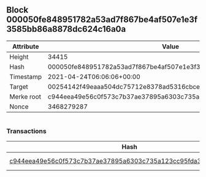 ## Block 000050fe848951782a53ad7f867be4af507e1e3f3585bb86a8878dc624c16a0a

Attribute | Value
--- | ---
Height | 34415
Hash | 000050fe848951782a53ad7f867be4af507e1e3f3585bb86a8878dc624c16a0a
Timestamp | 2021-04-24T06:06:06+00:00
Target | 00254142f49eaaa504dc75712e8378ad5316cbcead634704b3734b6271167cc4
Merke root | c944eea49e56c0f573c7b37ae37895a6303c735a123cc95fda35c8e6b71b2ef6
Nonce | 3468279287

```

```

### Transactions

Hash | Amount
--- | ---
[c944eea49e56c0f573c7b37ae37895a6303c735a123cc95fda35c8e6b71b2ef6](c944eea49e56c0f573c7b37ae37895a6303c735a123cc95fda35c8e6b71b2ef6.md) | 10.00000000 SKEPTI 
